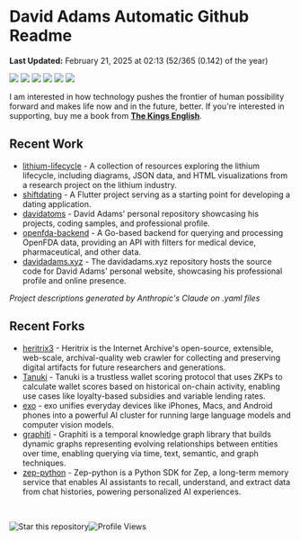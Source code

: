 # David Adams Automatic Github Readme
<p align="left"><b>Last Updated:</b> <!-- LAST_UPDATED:START --> February 21, 2025 at 02:13 (52/365 (0.142) of the year) <!-- LAST_UPDATED:END -->
</p>

<p align="left">
  <img src="https://img.shields.io/badge/Python-3776AB?style=flat&logo=python&logoColor=white" />
  <img src="https://img.shields.io/badge/Go-00ADD8?style=flat&logo=go&logoColor=white" />
  <img src="https://img.shields.io/badge/Rust-000000?style=flat&logo=rust&logoColor=white" />
  <img src="https://img.shields.io/badge/Racket-9F1D20?style=flat&logo=racket&logoColor=white" />
  <img src="https://img.shields.io/badge/React-20232A?style=flat&logo=react&logoColor=61DAFB" />
  <img src="https://img.shields.io/badge/Bash-4EAA25?style=flat&logo=gnu-bash&logoColor=white" />
</p>

I am interested in how technology pushes the frontier of human possibility forward and makes life now and in the future, better. If you're interested in supporting, buy me a book from __[The Kings English](https://kingsenglish.com/)__. 

## Recent Work 
<!-- PROJECTS-LIST:START --> 
- [lithium-lifecycle](https://github.com/davidatoms/lithium-lifecycle) - <!-- CLAUDE_DESCRIPTION1_START -->A collection of resources exploring the lithium lifecycle, including diagrams, JSON data, and HTML visualizations from a research project on the lithium industry.<!-- CLAUDE_DESCRIPTION1_END -->
- [shiftdating](https://github.com/davidatoms/shiftdating) - <!-- CLAUDE_DESCRIPTION2_START -->A Flutter project serving as a starting point for developing a dating application.<!-- CLAUDE_DESCRIPTION2_END -->
- [davidatoms](https://github.com/davidatoms/davidatoms) - <!-- CLAUDE_DESCRIPTION3_START -->David Adams' personal repository showcasing his projects, coding samples, and professional profile.<!-- CLAUDE_DESCRIPTION3_END -->
- [openfda-backend](https://github.com/davidatoms/openfda-backend) - <!-- CLAUDE_DESCRIPTION4_START -->A Go-based backend for querying and processing OpenFDA data, providing an API with filters for medical device, pharmaceutical, and other data.<!-- CLAUDE_DESCRIPTION4_END -->
- [davidadams.xyz](https://github.com/davidatoms/davidadams.xyz) - <!-- CLAUDE_DESCRIPTION5_START -->The davidadams.xyz repository hosts the source code for David Adams' personal website, showcasing his professional profile and online presence.<!-- CLAUDE_DESCRIPTION5_END -->
<!-- PROJECTS-LIST:END -->
_Project descriptions generated by Anthropic's Claude on .yaml files_
## Recent Forks
<!-- RECENT_FORKED_REPOS:START --> 
- [heritrix3](https://github.com/davidatoms/heritrix3) - Heritrix is the Internet Archive's open-source, extensible, web-scale, archival-quality web crawler for collecting and preserving digital artifacts for future researchers and generations.
- [Tanuki](https://github.com/davidatoms/Tanuki) - Tanuki is a trustless wallet scoring protocol that uses ZKPs to calculate wallet scores based on historical on-chain activity, enabling use cases like loyalty-based subsidies and variable lending rates.
- [exo](https://github.com/davidatoms/exo) - exo unifies everyday devices like iPhones, Macs, and Android phones into a powerful AI cluster for running large language models and computer vision models.
- [graphiti](https://github.com/davidatoms/graphiti) - Graphiti is a temporal knowledge graph library that builds dynamic graphs representing evolving relationships between entities over time, enabling querying via time, text, semantic, and graph techniques.
- [zep-python](https://github.com/davidatoms/zep-python) - Zep-python is a Python SDK for Zep, a long-term memory service that enables AI assistants to recall, understand, and extract data from chat histories, powering personalized AI experiences.
<!-- RECENT_FORKED_REPOS:END -->
<br>

![Star this repository](https://img.shields.io/badge/Star%20this%20repository-FFDD00?style=flat&logo=github&logoColor=white)![Profile Views](https://komarev.com/ghpvc/?username=davidatoms&style=flat&color=blue&label=Views)
